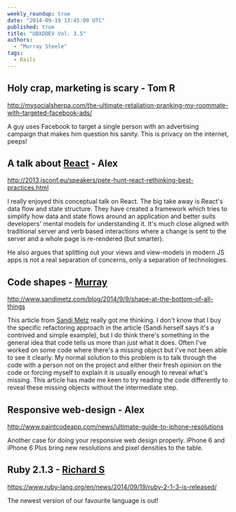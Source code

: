 ```yaml
---
weekly_roundup: true
date: "2014-09-19 13:45:00 UTC"
published: true
title: "UBXDDEV Vol. 3.5"
authors:
  - "Murray Steele"
tags:
  - Rails
---
```


## Holy crap, marketing is scary - Tom R

http://mysocialsherpa.com/the-ultimate-retaliation-pranking-my-roommate-with-targeted-facebook-ads/

A guy uses Facebook to target a single person with an advertising campaign that makes him question his sanity. This is privacy on the internet, peeps!

## A talk about [React](http://facebook.github.io/react/) - Alex

http://2013.jsconf.eu/speakers/pete-hunt-react-rethinking-best-practices.html

I really enjoyed this conceptual talk on React. The big take away is React's data flow and state structure. They have created a framework which tries to simplify how data and state flows around an application and better suits developers' mental models for understanding it. It's much close aligned with traditional server and verb based interactions where a change is sent to the server and a whole page is re-rendered (but smarter).

He also argues that splitting out your views and view-models in modern JS apps is not a real separation of concerns, only a separation of technologies.

## Code shapes - [Murray](/people#murray-steele)

http://www.sandimetz.com/blog/2014/9/9/shape-at-the-bottom-of-all-things

This article from [Sandi Metz](http://www.sandimetz.com/) really got me thinking.  I don't know that I buy the specific refactoring approach in the article (Sandi herself says it's a contrived and simple example), but I do think there's something in the general idea that code tells us more than just what it does.  Often I've worked on some code where there's a missing object but I've not been able to see it clearly.  My normal solution to this problem is to talk through the code with a person not on the project and either their fresh opinion on the code or forcing myself to explain it is usually enough to reveal what's missing.  This article has made me keen to try reading the code differently to reveal these missing objects without the intermediate step.

## Responsive web-design - Alex

http://www.paintcodeapp.com/news/ultimate-guide-to-iphone-resolutions

Another case for doing your responsive web design properly. iPhone 6 and iPhone 6 Plus bring new resolutions and pixel densities to the table.

## Ruby 2.1.3 - [Richard S](/people#richard-stobart)

https://www.ruby-lang.org/en/news/2014/09/19/ruby-2-1-3-is-released/

The newest version of our favourite language is out!
